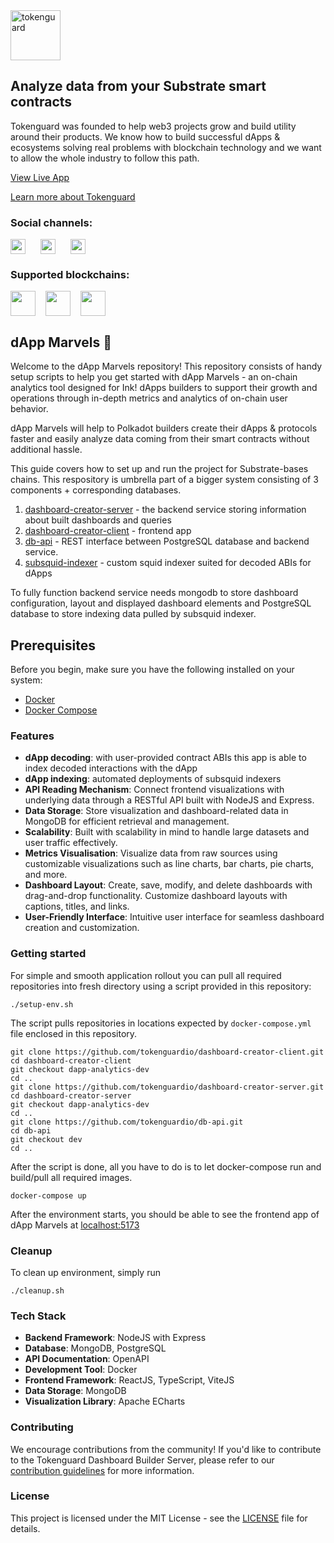 <div align="left">
    <img src="https://uploads-ssl.webflow.com/64106628fe8d9d429a9e5610/66715794666a62146afe19c5_logo_poziom_bez_tla.png" alt="tokenguard" height="80" />
    </div>

## Analyze data from your Substrate smart contracts

Tokenguard was founded to help web3 projects grow and build utility around their products. We know how to build successful dApps & ecosystems solving real problems with blockchain technology and we want to allow the whole industry to follow this path.

[View Live App](https://app.tokenguard.io) 

[Learn more about Tokenguard](https://tokenguard.io/about)

### Social channels:
<div style="display: flex; gap: 24px;">
  <a href="https://x.com/Tokenguard_io"><img src="https://uploads-ssl.webflow.com/6645e490e589077daad8a58e/667193cb5fbe25aecdd789ce_twitter.png" style="height: 24px"></a>
  <a href="https://www.linkedin.com/company/tokenguard-io"><img src="https://uploads-ssl.webflow.com/6645e490e589077daad8a58e/667193cbdf5adefa16664be0_linkedin.png" style="height: 24px"></a>
  <a href="https://t.me/tokenguard_io"><img src="https://uploads-ssl.webflow.com/6645e490e589077daad8a58e/667193cb5a75346d735fe5bf_telegram.png" style="height: 24px"></a>
</div>

### Supported blockchains:
<div style="display: flex; gap: 16px;">
  <img src="https://uploads-ssl.webflow.com/6645e490e589077daad8a58e/667193cb305eadd978bfb9f5_azero.png" style="height: 40px">
  <img src="https://uploads-ssl.webflow.com/6645e490e589077daad8a58e/667193cb70cf38587b87f488_moonbeam.png" style="height: 40px">
  <img src="https://uploads-ssl.webflow.com/6645e490e589077daad8a58e/667193cdaa25d6c28bfea28f_astar.png" style="height: 40px">
</div>

## dApp Marvels 💎

Welcome to the dApp Marvels repository! This repository consists of handy setup scripts to help you get started with dApp Marvels - an on-chain analytics tool designed for Ink! dApps builders to support their growth and operations through in-depth metrics and analytics of on-chain user behavior.

dApp Marvels will help to Polkadot builders create their dApps & protocols faster and easily analyze data coming from their smart contracts without additional hassle.
  
This guide covers how to set up and run the project for Substrate-bases chains. This respository is umbrella part of a bigger system consisting of 3 components + corresponding databases.

1. [dashboard-creator-server](https://github.com/tokenguardio/dashboard-creator-server/) - the backend service storing information about built dashboards and queries
2. [dashboard-creator-client](https://github.com/tokenguardio/dashboard-creator-client/) - frontend app
3. [db-api](https://github.com/tokenguardio/db-api) - REST interface between PostgreSQL database and backend service.  
4. [subsquid-indexer](https://github.com/tokenguardio/substrate-squids/blob/wasabi/) - custom squid indexer suited for decoded ABIs for dApps
  
To fully function backend service needs mongodb to store dashboard configuration, layout and displayed dashboard elements and PostgreSQL database to store indexing data pulled by subsquid indexer.

## Prerequisites

Before you begin, make sure you have the following installed on your system:

- [Docker](https://www.docker.com/get-started)
- [Docker Compose](https://docs.docker.com/compose/install/)

### Features
- **dApp decoding**: with user-provided contract ABIs this app is able to index decoded interactions with the dApp
- **dApp indexing**: automated deployments of subsquid indexers
- **API Reading Mechanism**: Connect frontend visualizations with underlying data through a RESTful API built with NodeJS and Express.
- **Data Storage**: Store visualization and dashboard-related data in MongoDB for efficient retrieval and management.
- **Scalability**: Built with scalability in mind to handle large datasets and user traffic effectively.
- **Metrics Visualisation**: Visualize data from raw sources using customizable visualizations such as line charts, bar charts, pie charts, and more.
- **Dashboard Layout**: Create, save, modify, and delete dashboards with drag-and-drop functionality. Customize dashboard layouts with captions, titles, and links.
- **User-Friendly Interface**: Intuitive user interface for seamless dashboard creation and customization.

### Getting started

For simple and smooth application rollout you can pull all required repositories into fresh directory using a script provided in this repository: 
```
./setup-env.sh
```

The script pulls repositories in locations expected by `docker-compose.yml` file enclosed in this repository.
```
git clone https://github.com/tokenguardio/dashboard-creator-client.git
cd dashboard-creator-client
git checkout dapp-analytics-dev
cd ..
git clone https://github.com/tokenguardio/dashboard-creator-server.git
cd dashboard-creator-server
git checkout dapp-analytics-dev
cd ..
git clone https://github.com/tokenguardio/db-api.git
cd db-api
git checkout dev
cd ..
```
After the script is done, all you have to do is to let docker-compose run and build/pull all required images.
```
docker-compose up
```
After the environment starts, you should be able to see the frontend app of dApp Marvels at [localhost:5173](http://localhost:5173)

### Cleanup
To clean up environment, simply run 
```
./cleanup.sh
```

### Tech Stack

- **Backend Framework**: NodeJS with Express
- **Database**: MongoDB, PostgreSQL
- **API Documentation**: OpenAPI
- **Development Tool**: Docker
- **Frontend Framework**: ReactJS, TypeScript, ViteJS
- **Data Storage**: MongoDB
- **Visualization Library**: Apache ECharts

### Contributing

We encourage contributions from the community! If you'd like to contribute to the Tokenguard Dashboard Builder Server, please refer to our [contribution guidelines](CONTRIBUTING.md) for more information.

### License

This project is licensed under the MIT License - see the [LICENSE](LICENSE) file for details.
